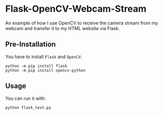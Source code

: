 # Flask-OpenCV-Webcam-Stream
An example of how I use OpenCV to receive the camera stream from my webcam and transfer it to my HTML website via Flask.

## Pre-Installation

You have to install `Flask` and `OpenCV`:

```
python -m pip install flask
python -m pip install opencv-python
```

## Usage

You can run it with:

```
python flask_test.py
```
